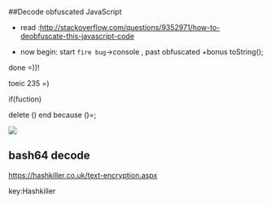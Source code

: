 ##Decode obfuscated JavaScript

- read :http://stackoverflow.com/questions/9352971/how-to-deobfuscate-this-javascript-code

- now begin: start `fire bug`->console , past obfuscated +bonus toString();

done =))!

toeic 235 =)

if(fuction)

delete () end because ()=; 

<img src="http://image.prntscr.com/image/6bd05895867a47c398ca47fe3f54cdd3.png">

## bash64 decode 

https://hashkiller.co.uk/text-encryption.aspx

key:Hashkiller
